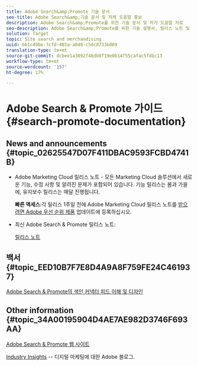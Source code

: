 ```yaml
---
title: Adobe Search&amp;Promote 기술 문서
seo-title: Adobe Search&amp;기술 문서 및 자체 도움말 홍보
description: Adobe Search&amp;Promote를 위한 기술 문서 및 자가 도움말 자료
seo-description: Adobe Search&amp;Promote를 위한 기술 설명서, 릴리스 노트 및 자가 도움말 자료
solution: Target
topic: Site search and merchandising
uuid: bb1c49be-7cfd-485a-a848-c5dc8733b009
translation-type: tm+mt
source-git-commit: dcbee1a3092f46db8f19e0b14f55cafac5fdbc13
workflow-type: tm+mt
source-wordcount: '157'
ht-degree: 17%

---
```



# Adobe Search &amp; Promote 가이드 {#search-promote-documentation}

## News and announcements {#topic_02625547D07F411DBAC9593FCBD4741B}

* Adobe Marketing Cloud 릴리스 노트 - 모든 Marketing Cloud 솔루션에서 새로운 기능, 수정 사항 및 알려진 문제가 포함되어 있습니다. 기능 릴리스는 봄과 가을에, 유지보수 릴리스는 매달 진행됩니다.

   **빠른 액세스**:각 릴리스 1주일 전에 Adobe Marketing Cloud 릴리스 노트를 [받으려면 Adobe 우선 순위 제품](https://campaign.adobe.com/webApp/adbePriorityProductSubscribe) 업데이트에 등록하십시오.

* 최신 Adobe Search &amp; Promote 릴리스 노트:

   [릴리스 노트](/help/c-searchpromote-release-notes/c-rn-02-13-18-version-1811.md)

## 백서 {#topic_EED10B7F7E8D4A9A8F759FE24C461937}

[Adobe Search &amp; Promote의 색인 커넥터 피드 이해 및 디자인](https://marketing.adobe.com/resources/help/en_US/snp/index_connector_feeds.pdf)

## Other information {#topic_34A00195904D4AE7AE982D3746F693AA}

[Adobe Search &amp; Promote 웹 사이트](https://www.adobe.com/solutions/testing-targeting/search-driven-merchandising.html)

[Industry Insights](https://blogs.adobe.com/digitalmarketing/) -- 디지털 마케팅에 대한 Adobe 블로그.
